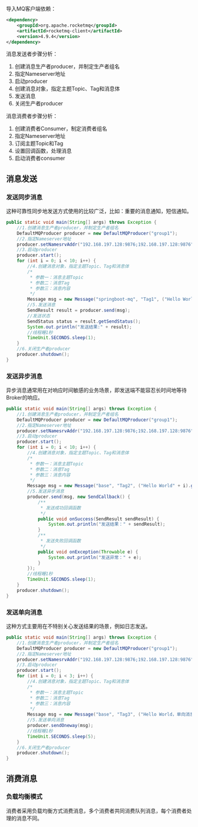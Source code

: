 导入MQ客户端依赖：

```xml
<dependency>  
    <groupId>org.apache.rocketmq</groupId>  
    <artifactId>rocketmq-client</artifactId>  
    <version>4.9.4</version>  
</dependency>
```

消息发送者步骤分析：
1. 创建消息生产者producer，并制定生产者组名  
2. 指定Nameserver地址  
3. 启动producer  
4. 创建消息对象，指定主题Topic、Tag和消息体  
5. 发送消息  
6. 关闭生产者producer

消息消费者步骤分析：
1. 创建消费者Consumer，制定消费者组名  
2. 指定Nameserver地址  
3. 订阅主题Topic和Tag  
4. 设置回调函数，处理消息  
5. 启动消费者consumer

## 消息发送

### 发送同步消息

这种可靠性同步地发送方式使用的比较广泛，比如：重要的消息通知，短信通知。

```java
public static void main(String[] args) throws Exception {  
    //1.创建消息生产者producer，并制定生产者组名  
    DefaultMQProducer producer = new DefaultMQProducer("group1");  
    //2.指定Nameserver地址  
    producer.setNamesrvAddr("192.168.197.128:9876;192.168.197.128:9876");  
    //3.启动producer  
    producer.start();  
    for (int i = 0; i < 10; i++) {  
        //4.创建消息对象，指定主题Topic、Tag和消息体  
        /*  
         * 参数一：消息主题Topic  
         * 参数二：消息Tag  
         * 参数三：消息内容  
         */  
        Message msg = new Message("springboot-mq", "Tag1", ("Hello World" + i).getBytes());  
        //5.发送消息  
        SendResult result = producer.send(msg);  
        //发送状态  
        SendStatus status = result.getSendStatus();  
        System.out.println("发送结果:" + result);  
        //线程睡1秒  
        TimeUnit.SECONDS.sleep(1);  
    }  
    //6.关闭生产者producer  
    producer.shutdown();  
}
```


### 发送异步消息

异步消息通常用在对响应时间敏感的业务场景，即发送端不能容忍长时间地等待Broker的响应。

```java
public static void main(String[] args) throws Exception {  
    //1.创建消息生产者producer，并制定生产者组名  
    DefaultMQProducer producer = new DefaultMQProducer("group1");  
    //2.指定Nameserver地址  
    producer.setNamesrvAddr("192.168.197.128:9876;192.168.197.128:9876");  
    //3.启动producer  
    producer.start();  
    for (int i = 0; i < 10; i++) {  
        //4.创建消息对象，指定主题Topic、Tag和消息体  
        /*  
         * 参数一：消息主题Topic  
         * 参数二：消息Tag  
         * 参数三：消息内容  
         */  
        Message msg = new Message("base", "Tag2", ("Hello World" + i).getBytes());  
        //5.发送异步消息  
        producer.send(msg, new SendCallback() {  
            /**  
             * 发送成功回调函数  
             */  
            public void onSuccess(SendResult sendResult) {  
                System.out.println("发送结果：" + sendResult);  
            }  
            /**  
             * 发送失败回调函数  
             */  
            public void onException(Throwable e) {  
                System.out.println("发送异常：" + e);  
            }  
        });  
        //线程睡1秒  
        TimeUnit.SECONDS.sleep(1);  
    }  
    producer.shutdown();  
}
```


### 发送单向消息

这种方式主要用在不特别关心发送结果的场景，例如日志发送。

```java
public static void main(String[] args) throws Exception {  
    //1.创建消息生产者producer，并制定生产者组名  
    DefaultMQProducer producer = new DefaultMQProducer("group1");  
    //2.指定Nameserver地址  
    producer.setNamesrvAddr("192.168.197.128:9876;192.168.197.128:9876");  
    //3.启动producer  
    producer.start();  
    for (int i = 0; i < 3; i++) {  
        //4.创建消息对象，指定主题Topic、Tag和消息体  
        /*  
         * 参数一：消息主题Topic  
         * 参数二：消息Tag  
         * 参数三：消息内容  
         */  
        Message msg = new Message("base", "Tag3", ("Hello World，单向消息" + i).getBytes());  
        //5.发送单向消息  
        producer.sendOneway(msg);  
        //线程睡1秒  
        TimeUnit.SECONDS.sleep(5);  
    }  
    //6.关闭生产者producer  
    producer.shutdown();  
}
```


## 消费消息

### 负载均衡模式

消费者采用负载均衡方式消费消息，多个消费者共同消费队列消息，每个消费者处理的消息不同。

